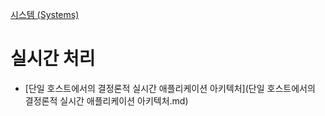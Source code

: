 [시스템 (Systems)](../index.md)
# 실시간 처리

- [단일 호스트에서의 결정론적 실시간 애플리케이션 아키텍처](단일 호스트에서의 결정론적 실시간 애플리케이션 아키텍처.md)
